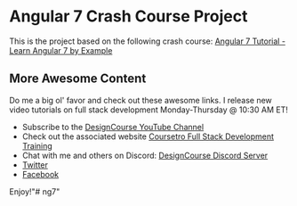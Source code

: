 # Angular 7 Crash Course Project

This is the project based on the following crash course:
[Angular 7 Tutorial - Learn Angular 7 by Example](https://coursetro.com/posts/code/171/Angular-7-Tutorial---Learn-Angular-7-by-Example)

## More Awesome Content

Do me a big ol' favor and check out these awesome links. I release new video tutorials on full stack development Monday-Thursday @ 10:30 AM ET!

* Subscribe to the [DesignCourse YouTube Channel](http://youtube.com/designcourse)
* Check out the associated website [Coursetro Full Stack Development Training](https://coursetro.com)
* Chat with me and others on Discord: [DesignCourse Discord Server](https://discord.gg/a27CKAF)
* [Twitter](https://twitter.com/designcoursecom)
* [Facebook](https://facebook.com/coursetro)

Enjoy!"# ng7" 
